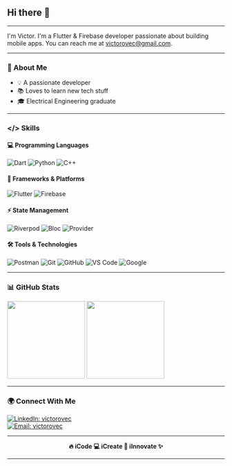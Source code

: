 ## Hi there 👋  
---

I'm Victor. I'm a Flutter & Firebase developer passionate about building mobile apps. You can reach me at victorovec@gmail.com.  

---

### 🚀 About Me  
- 💡 A passionate developer  
- 📚 Loves to learn new tech stuff  
- 🎓 Electrical Engineering graduate  

---

### </> **Skills**  

#### 💻 Programming Languages  
![Dart](https://img.shields.io/badge/Dart-0175C2?style=for-the-badge&logo=dart&logoColor=white) ![Python](https://img.shields.io/badge/Python-3776AB?style=for-the-badge&logo=python&logoColor=white) ![C++](https://img.shields.io/badge/C++-00599C?style=for-the-badge&logo=c%2b%2b&logoColor=white)  

#### 🚀 Frameworks & Platforms  
![Flutter](https://img.shields.io/badge/Flutter-02569B?style=for-the-badge&logo=flutter&logoColor=white) ![Firebase](https://img.shields.io/badge/Firebase-FFCA28?style=for-the-badge&logo=firebase&logoColor=black)  

#### ⚡ State Management  
![Riverpod](https://img.shields.io/badge/Riverpod-0468D7?style=for-the-badge&logo=riverpod&logoColor=white) ![Bloc](https://img.shields.io/badge/Bloc-004880?style=for-the-badge&logo=bloc&logoColor=white) ![Provider](https://img.shields.io/badge/Provider-FFC107?style=for-the-badge&logo=flutter&logoColor=white)  

#### 🛠 Tools & Technologies  
![Postman](https://img.shields.io/badge/Postman-FF6C37?style=for-the-badge&logo=postman&logoColor=white) ![Git](https://img.shields.io/badge/Git-F05032?style=for-the-badge&logo=git&logoColor=white) ![GitHub](https://img.shields.io/badge/GitHub-181717?style=for-the-badge&logo=github&logoColor=white) ![VS Code](https://img.shields.io/badge/VS_Code-007ACC?style=for-the-badge&logo=visualstudiocode&logoColor=white) ![Google](https://img.shields.io/badge/Google-4285F4?style=for-the-badge&logo=google&logoColor=white)  

---

### 📊 GitHub Stats  
<img src="https://github-readme-stats.vercel.app/api?username=victorovec&show_icons=true&theme=tokyonight" height="180px"/>
<img src="https://github-readme-stats.vercel.app/api/top-langs/?username=victorovec&layout=compact&theme=tokyonight" height="180px"/>

---

### 🌍 Connect With Me  
[![LinkedIn: victorovec](https://img.shields.io/badge/LinkedIn-victorovec-%230077B5.svg?style=for-the-badge&logo=linkedin&logoColor=white)](https://www.linkedin.com/in/victor-bekee-420965356)  
[![Email: victorovec](https://img.shields.io/badge/Email-victorovec-%23D14836.svg?style=for-the-badge&logo=gmail&logoColor=white)](mailto:victorovec@gmail.com)  

---

<p align="center">
  <strong>🔥 iCode 💻 iCreate 🚀 iInnovate ✨</strong>
</p>

---
